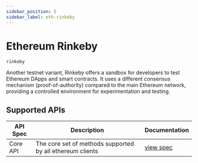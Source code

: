 ```yaml
---
sidebar_position: 5
sidebar_label: eth-rinkeby
---
```


# Ethereum Rinkeby

`rinkeby`

Another testnet variant, Rinkeby offers a sandbox for developers to test Ethereum DApps and smart contracts. It uses a different consensus mechanism (proof-of-authority) compared to the main Ethereum network, providing a controlled environment for experimentation and testing.

## Supported APIs

| API Spec | Description                                               | Documentation                      |
| -------- | --------------------------------------------------------- | ---------------------------------- |
| Core API | The core set of methods supported by all ethereum clients | [view spec](../specs/core-api.mdx) |
